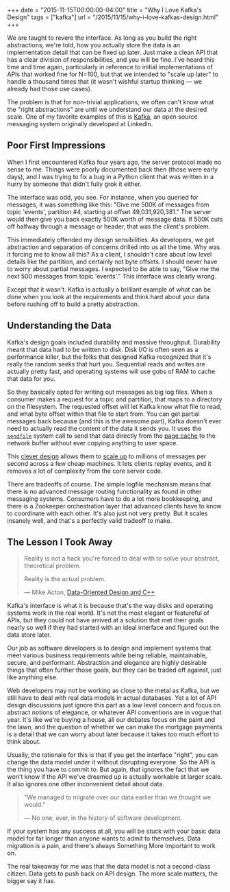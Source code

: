 +++
date        = "2015-11-15T00:00:00-04:00"
title       = "Why I Love Kafka's Design"
tags        = ["kafka"]
url         = "/2015/11/15/why-i-love-kafkas-design.html"
+++

We are taught to revere the interface. As long as you build the right
abstractions, we're told, how you actually store the data is an implementation
detail that can be fixed up later. Just make a clean API that has a clear
division of responsibilities, and you will be fine. I've heard this time and
time again, particularly in reference to initial implementations of APIs that
worked fine for N=100, but that we intended to "scale up later" to handle a
thousand times that (it wasn't wishful startup thinking — we already had those
use cases).

The problem is that for non-trivial applications, we often can't know what the
"right abstractions" are until we understand our data at the desired scale.
One of my favorite examples of this is [Kafka](http://kafka.apache.org/), an
open source messaging system originally developed at LinkedIn.

## Poor First Impressions

When I first encountered Kafka four years ago, the server protocol made no sense
to me. Things were poorly documented back then (those were early days), and I
was trying to fix a bug in a Python client that was written in a hurry by
someone that didn't fully grok it either.

The interface was odd, you see. For instance, when you queried for messages,
it was something like this: "Give me 500K of messages from topic 'events',
partition #4, starting at offset 49,031,920,381." The server would then give you
back exactly 500K worth of message data. If 500K cuts off halfway through a
message or header, that was the client's problem.

This immediately offended my design sensibilities. As developers, we get
abstraction and separation of concerns drilled into us all the time. Why was it
forcing me to know all this? As a client, I shouldn't care about low level
details like the partition, and certainly not byte offsets. I should never have
to worry about partial messages. I expected to be able to say, "Give me the next
500 messages from topic 'events'." This interface was clearly wrong.

Except that it wasn't. Kafka is actually a brilliant example of what can be done
when you look at the requirements and think hard about your data before rushing
off to build a pretty abstraction.

## Understanding the Data

Kafka's design goals included durability and massive throughput. Durability
meant that data had to be written to disk. Disk I/O is often seen as a
performance killer, but the folks that designed Kafka recognized that it's
really the random seeks that hurt you. Sequential reads and writes are actually
pretty fast, and operating systems will use gobs of RAM to cache that data for
you.

So they basically opted for writing out messages as big log files. When a
consumer makes a request for a topic and partition, that maps to a directory on
the filesystem. The requested offset will let Kafka know what file to read, and
what byte offset within that file to start from. You can get partial messages
back because (and this is the awesome part), Kafka doesn't ever need to actually
read the content of the data it sends you. It uses the
[`sendfile`](http://man7.org/linux/man-pages/man2/sendfile.2.html) system call
to send that data directly from the [page cache](https://en.wikipedia.org/wiki/Page_cache)
to the network buffer without ever copying anything to user space.

This [clever design](https://kafka.apache.org/08/design.html) allows them to
[scale up](https://engineering.linkedin.com/kafka/benchmarking-apache-kafka-2-million-writes-second-three-cheap-machines)
to millions of messages per second across a few cheap machines. It lets
clients replay events, and it removes a lot of complexity from the core server
code.

There are tradeoffs of course. The simple logfile mechanism means that there is
no advanced message routing functionality as found in other messaging systems.
Consumers have to do a lot more bookkeeping, and there is a Zookeeper
orchestration layer that advanced clients have to know to coordinate with each
other. It's also just not very pretty. But it scales insanely well, and that's
a perfectly valid tradeoff to make.

## The Lesson I Took Away

> Reality is not a hack you're forced to deal with to solve your abstract,
> theoretical problem.
>
> Reality is the actual problem.
>
> — Mike Acton, [Data-Oriented Design and C++](https://youtu.be/rX0ItVEVjHc?t=1120)

Kafka's interface is what it is because that's the way disks and operating
systems work in the real world. It's not the most elegant or featureful of APIs,
but they could not have arrived at a solution that met their goals nearly so
well if they had started with an ideal interface and figured out the data store
later.

Our job as software developers is to design and implement systems that meet
various business requirements while being reliable, maintainable, secure, and
performant. Abstraction and elegance are highly desirable things that often
further those goals, but they can be traded off against, just like anything
else.

Web developers may not be working as close to the metal as Kafka, but we still
have to deal with real data models in actual databases. Yet a lot of API design
discussions just ignore this part as a low level concern and focus on abstract
notions of elegance, or whatever API conventions are in vogue that year. It's
like we're buying a house, all our debates focus on the paint and the lawn, and
the question of whether we can make the mortgage payments is a detail that we
can worry about later because it takes too much effort to think about.

Usually, the rationale for this is that if you get the interface "right", you
can change the data model under it without disrupting everyone. So the API is
the thing you have to commit to. But again, that ignores the fact that we won't
know if the API we've dreamed up is actually workable at larger scale. It also
ignores one other inconvenient detail about data.

> "We managed to migrate over our data earlier than we thought we would."
>
> — No one, ever, in the history of software development.

If your system has any success at all, you will be stuck with your basic data
model for far longer than anyone wants to admit to themselves. Data migration is
a pain, and there's always Something More Important to work on.

The real takeaway for me was that the data model is not a second-class citizen.
Data gets to push back on API design. The more scale matters, the bigger say it
has.
